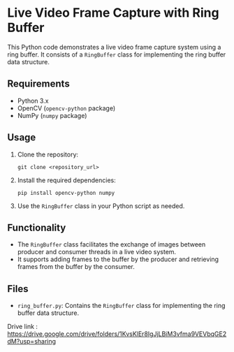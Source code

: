 # Live Video Frame Capture with Ring Buffer

This Python code demonstrates a live video frame capture system using a ring buffer. It consists of a `RingBuffer` class for implementing the ring buffer data structure.

## Requirements
- Python 3.x
- OpenCV (`opencv-python` package)
- NumPy (`numpy` package)

## Usage
1. Clone the repository:

    ```
    git clone <repository_url>
    ```

2. Install the required dependencies:

    ```
    pip install opencv-python numpy
    ```

3. Use the `RingBuffer` class in your Python script as needed.

## Functionality
- The `RingBuffer` class facilitates the exchange of images between producer and consumer threads in a live video system.
- It supports adding frames to the buffer by the producer and retrieving frames from the buffer by the consumer.

## Files
- `ring_buffer.py`: Contains the `RingBuffer` class for implementing the ring buffer data structure.

Drive link : https://drive.google.com/drive/folders/1KvsKlEr8IgJjLBiM3vfma9VEVbqGE2dM?usp=sharing

